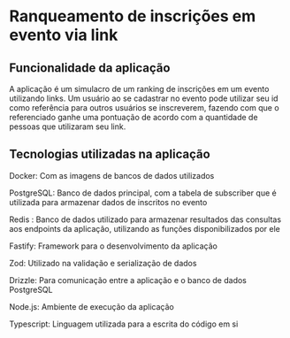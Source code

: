 # Ranqueamento de inscrições em evento via link

## Funcionalidade da aplicação

A aplicação é um simulacro de um ranking de inscrições em um evento utilizando links.
Um usuário ao se cadastrar no evento pode utilizar seu id como referência para outros usuários se inscreverem, fazendo com que o referenciado ganhe uma pontuação de acordo com a quantidade de pessoas que utilizaram seu link.

## Tecnologias utilizadas na aplicação
Docker: Com as imagens de bancos de dados utilizados

PostgreSQL: Banco de dados principal, com a tabela de subscriber que é utilizada para armazenar dados de inscritos no evento

Redis : Banco de dados utilizado para armazenar resultados das consultas aos endpoints da aplicação, utilizando as funções disponibilizados por ele

Fastify: Framework para o desenvolvimento da aplicação

Zod: Utilizado na validação e serialização de dados 

Drizzle: Para comunicação entre a aplicação e o banco de dados PostgreSQL

Node.js: Ambiente de execução da aplicação

Typescript: Linguagem utilizada para a escrita do código em si
